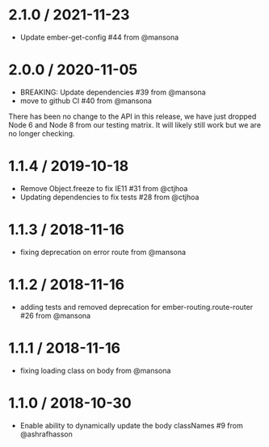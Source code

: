 2.1.0 / 2021-11-23
==================

  * Update ember-get-config #44 from @mansona

2.0.0 / 2020-11-05
==================

  * BREAKING: Update dependencies #39 from @mansona
  * move to github CI #40 from @mansona

There has been no change to the API in this release, we have just dropped Node 6 and Node 8 from our testing matrix. It will likely still work but we are no longer checking.

1.1.4 / 2019-10-18
==================

  * Remove Object.freeze to fix IE11 #31 from @ctjhoa
  * Updating dependencies to fix tests #28 from @ctjhoa

1.1.3 / 2018-11-16
==================

  * fixing deprecation on error route from @mansona

1.1.2 / 2018-11-16
==================

  * adding tests and removed deprecation for ember-routing.route-router #26 from @mansona

1.1.1 / 2018-11-16
==================

  * fixing loading class on body from @mansona

1.1.0 / 2018-10-30
==================

  * Enable ability to dynamically update the body classNames #9 from @ashrafhasson
